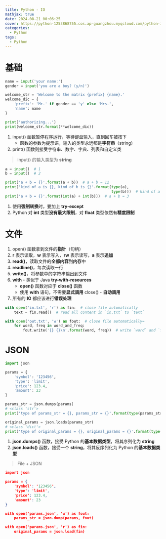 ```yaml
---
title: Python - IO
mathjax: true
date: 2024-08-21 00:06:25
cover: https://python-1253868755.cos.ap-guangzhou.myqcloud.com/python-io.webp
categories:
  - Python
tags:
  - Python
---
```


# 基础

```python
name = input('your name:')
gender = input('you are a boy? (y/n)')

welcome_str = 'Welcome to the matrix {prefix} {name}.'
welcome_dic = {
    'prefix': 'Mr.' if gender == 'y' else 'Mrs.',
    'name': name
}

print('authorizing...')
print(welcome_str.format(**welcome_dic))
```

<!-- more -->

1. input() 函数暂停程序运行，等待键盘输入，直到回车被按下
   - 函数的参数为提示语，输入的类型永远都是**字符串**（string）
2. print() 函数则接受字符串、数字、字典、列表和自定义类

> input() 的输入类型为 **string**

```python
a = input()  # 1
b = input()  # 2

print('a + b = {}'.format(a + b))  # a + b = 12
print('kind of a is {}, kind of b is {}'.format(type(a),
                                                type(b)))  # kind of a is <class 'str'>, kind of b is <class 'str'>
print('a + b = {}'.format(int(a) + int(b)))  # a + b = 3
```

1. 使用**强制转换**时，要加上 **try-except**
2. Python 对 **int** 类型**没有最大限制**，对 **float** 类型依然有**精度限制**

# 文件

1. open() 函数拿到文件的**指针**（句柄）
2. **r** 表示读取，**w** 表示写入，**rw** 表示读写，**a** 表示**追加**
3. **read()**，读取文件的**全部内容**到**内存**中
4. **readline()**，每次读取一行
5. **write()**，将参数中的字符串输出到文件
6. **with** - 类似于 Java **try-with-resources**
   - **open()** 函数对应于 **close()** 函数
   - 使用 **with** 语句，不需要**显式调用** close() - **自动调用**
7. 所有的 **IO** 都应该进行**错误处理**

```python
with open('in.txt', 'r') as fin:  # close file automatically
    text = fin.read()  # read all content in `in.txt` to `text`

with open('out.txt', 'w') as fout:  # close file automatically=
    for word, freq in word_and_freq:
        fout.write('{} {}\n'.format(word, freq))  # write `word` and `freq` to `out.txt`
```

# JSON

```python
import json

params = {
    'symbol': '123456',
    'type': 'limit',
    'price': 123.4,
    'amount': 23
}

params_str = json.dumps(params)
# <class 'str'>
print('type of params_str = {}, params_str = {}'.format(type(params_str), params))

original_params = json.loads(params_str)
# <class 'dict'>
print('type of original_params = {}, original_params = {}'.format(type(original_params), original_params))
```

1. **json.dumps()** 函数，接受 Python 的**基本数据类型**，将其序列化为 **string**
2. **json.loads()** 函数，接受一个 **string**，将其反序列化为 Python 的**基本数据类型**

> File + JSON

```json
import json

params = {
    'symbol': '123456',
    'type': 'limit',
    'price': 123.4,
    'amount': 23
}

with open('params.json', 'w') as fout:
    params_str = json.dump(params, fout)

with open('params.json', 'r') as fin:
    original_params = json.load(fin)
```

